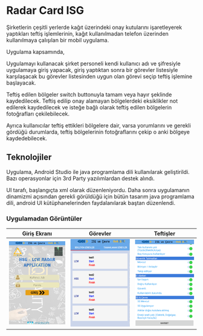 # Radar Card ISG

Şirketlerin çeşitli yerlerde kağıt üzerindeki onay kutularını işaretleyerek yaptıkları teftiş işlemlerinin, kağıt kullanılmadan telefon üzerinden kullanılmaya çalışılan bir mobil uygulama.

Uygulama kapsamında,

Uygulamayı kullanacak şirket personeli kendi kullanıcı adı ve şifresiyle uygulamaya giriş yapacak, giriş yaptıktan sonra bir görevler listesiyle karşılaşacak bu görevler listesinden uygun olan görevi seçip teftiş işlemine başlayacak.

Teftiş edilen bölgeler switch buttonuyla tamam veya hayır şeklinde kaydedilecek. Teftiş edilip onay alamayan bölgelerdeki eksiklikler not edilerek kaydedilecek ve isteğe bağlı olarak teftiş edilen bölgelerin fotoğrafları çekilebilecek.

Ayrıca kullanıcılar teftiş ettikleri bölgelere dair, varsa yorumlarını ve gerekli gördüğü durumlarda, teftiş bölgelerinin fotoğraflarını çekip o anki bölgeye kaydedebilecek.

## Teknolojiler

Uygulama, Android Studio ile java programlama dili kullanılarak geliştirildi. Bazı operasyonlar için 3rd Party yazılımlardan destek alındı.

UI tarafı, başlangıçta xml olarak düzenleniyordu. Daha sonra uygulamanın dinamizmi açısından gerekli görüldüğü için bütün tasarım java programlama dili, android UI kütüphanelerinden faydalanılarak baştan düzenlendi.

### Uygulamadan Görüntüler

|Giriş Ekranı | Görevler | Teftişler |
| :---: | :---: | :---: |
| <img src="https://raw.githubusercontent.com/ksavas/RadarCardISG/master/p1.png"> | <img src="https://raw.githubusercontent.com/ksavas/RadarCardISG/master/p2.png"> | <img src="https://raw.githubusercontent.com/ksavas/RadarCardISG/master/p3.png"> |


